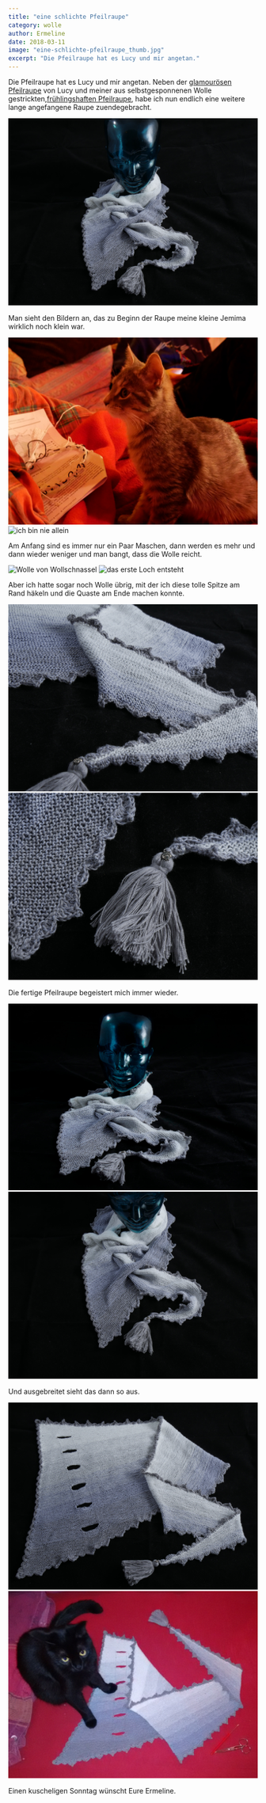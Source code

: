 ```yaml
---
title: "eine schlichte Pfeilraupe"
category: wolle
author: Ermeline
date: 2018-03-11
image: "eine-schlichte-pfeilraupe_thumb.jpg"
excerpt: "Die Pfeilraupe hat es Lucy und mir angetan."
---
```

Die Pfeilraupe hat es Lucy und mir angetan. Neben der [glamourösen Pfeilraupe](/2016/12/pfeilraupe/) von Lucy und meiner aus selbstgesponnenen Wolle gestrickten,[frühlingshaften Pfeilraupe](/2017/01/pfeilraupenvirus/), habe ich nun endlich eine weitere lange angefangene Raupe zuendegebracht.

![Pfeilraupe](_1080569.JPG)

Man sieht den Bildern an, das zu Beginn der Raupe meine kleine Jemima wirklich noch klein war.

![Mimi beobachtet alles ganz genau](_1010473.jpg)
![ich bin nie allein](_1010511.JPG)

Am Anfang sind es immer nur ein Paar Maschen, dann werden es mehr und dann wieder weniger und man bangt, dass die Wolle reicht.

![Wolle von Wollschnassel](_1010479.JPG)
![das erste Loch entsteht](_1010481.JPG)

Aber ich hatte sogar noch Wolle übrig, mit der ich diese tolle Spitze am Rand häkeln und die Quaste am Ende machen konnte.

![Spitze am Rand](_1080582.JPG)
![Quaste mit Pilzbaumler](_1080572.JPG)

Die fertige Pfeilraupe begeistert mich immer wieder.

![Pfeilraupe vorne](_1080568.jpg)
![Pfeilraupe oben](_1080573.JPG)

Und ausgebreitet sieht das dann so aus.

![Pfeilraupe ausgebreitet](_1080579.JPG)
![Pfeilraupe mit Shubia](IMG_20171228_221152.jpg)

Einen kuscheligen Sonntag wünscht Eure Ermeline.
